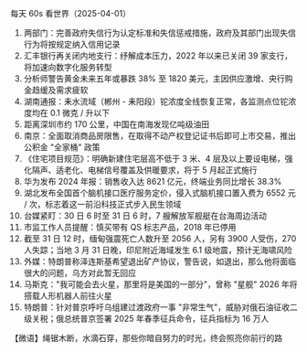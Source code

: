 每天 60s 看世界（2025-04-01）

1. 两部门：完善政府失信行为认定标准和失信惩戒措施，政府及其部门出现失信行为将按规定纳入信用记录
2. 汇丰银行再关闭内地支行：纾解成本压力，2022 年以来已关闭 39 家支行，将加速向数字化服务转型
3. 分析师警告黄金未来五年或暴跌 38% 至 1820 美元，主因供应激增、央行购金趋缓及需求疲软
4. 湖南通报：耒水流域（郴州 - 耒阳段）铊浓度全线恢复正常，各监测点位铊浓度均在 0.1 微克 / 升以下
5. 距离深圳市约 170 公里，中国在南海发现亿吨级油田
6. 南京：全面取消商品房限售，在取得不动产权登记证书后即可上市交易，推出公积金 "全家桶" 政策
7. 《住宅项目规范》：明确新建住宅层高不低于 3 米、4 层及以上要设电梯，强化隔声、适老化、电梯信号覆盖及供暖要求，将于 5 月起正式施行
8. 华为发布 2024 年报：销售收入达 8621 亿元，终端业务同比增长 38.3%
9. 湖北发布全国首个脑机接口医疗服务定价，侵入式脑机接口置入费为 6552 元 / 次，标志着这一前沿科技正式步入民生领域
10. 台媒紧盯：30 日 6 时至 31 日 6 时，7 艘解放军舰艇在台海周边活动
11. 市监工作人员提醒：慎买带有 QS 标志产品，2018 年已停用
12. 截至 31 日 12 时，缅甸强震死亡人数升至 2056 人，另有 3900 人受伤，270 人失踪；当地 3 月 31 日晚，印尼附近海域发生 6.1 级地震，预计无海啸风险
13. 外媒：特朗普称泽连斯基希望退出矿产协议，警告说，如退出，那么他将面临很大的问题，乌方对此暂无回应
14. 马斯克："我可能会去火星，那里将是美国的一部分"，曾称 "星舰" 2026 年将搭载人形机器人前往火星
15. 特朗普：针对普京呼吁乌组建过渡政府一事 "非常生气"，威胁对俄石油征收二级关税；俄总统普京签署 2025 年春季征兵命令，征兵指标为 16 万人

【微语】绳锯木断，水滴石穿，那些你暗自努力的时光，终会照亮你前行的路